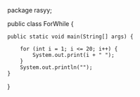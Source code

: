 package rasyy;


public class ForWhile {

    public static void main(String[] args) {

        for (int i = 1; i <= 20; i++) {
            System.out.print(i + " ");
        }
        System.out.println("");
    }
}
